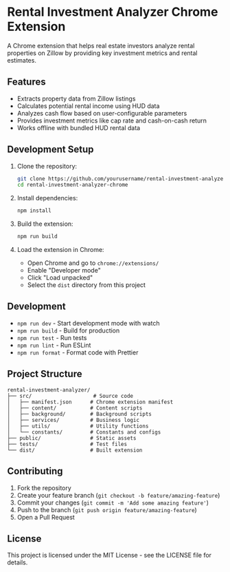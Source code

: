 # Rental Investment Analyzer Chrome Extension

A Chrome extension that helps real estate investors analyze rental properties on Zillow by providing key investment metrics and rental estimates.

## Features

- Extracts property data from Zillow listings
- Calculates potential rental income using HUD data
- Analyzes cash flow based on user-configurable parameters
- Provides investment metrics like cap rate and cash-on-cash return
- Works offline with bundled HUD rental data

## Development Setup

1. Clone the repository:
   ```bash
   git clone https://github.com/yourusername/rental-investment-analyzer-chrome.git
   cd rental-investment-analyzer-chrome
   ```

2. Install dependencies:
   ```bash
   npm install
   ```

3. Build the extension:
   ```bash
   npm run build
   ```

4. Load the extension in Chrome:
   - Open Chrome and go to `chrome://extensions/`
   - Enable "Developer mode"
   - Click "Load unpacked"
   - Select the `dist` directory from this project

## Development

- `npm run dev` - Start development mode with watch
- `npm run build` - Build for production
- `npm run test` - Run tests
- `npm run lint` - Run ESLint
- `npm run format` - Format code with Prettier

## Project Structure

```
rental-investment-analyzer/
├── src/                    # Source code
│   ├── manifest.json      # Chrome extension manifest
│   ├── content/           # Content scripts
│   ├── background/        # Background scripts
│   ├── services/          # Business logic
│   ├── utils/             # Utility functions
│   └── constants/         # Constants and configs
├── public/                # Static assets
├── tests/                 # Test files
└── dist/                  # Built extension
```

## Contributing

1. Fork the repository
2. Create your feature branch (`git checkout -b feature/amazing-feature`)
3. Commit your changes (`git commit -m 'Add some amazing feature'`)
4. Push to the branch (`git push origin feature/amazing-feature`)
5. Open a Pull Request

## License

This project is licensed under the MIT License - see the LICENSE file for details. 